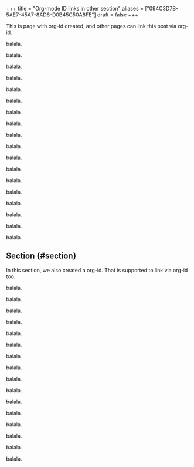 +++
title = "Org-mode ID links in other section"
aliases = ["094C3D7B-5AE7-45A7-8AD6-D0B45C50A8FE"]
draft = false
+++

This is page with org-id created, and other pages can link this post
via org-id.

balala.

balala.

balala.

balala.

balala.

balala.

balala.

balala.

balala.

balala.

balala.

balala.

balala.

balala.

balala.

balala.

balala.

balala.


## Section {#section}

In this section, we also created a org-id. That is supported to link
via org-id too.

balala.

balala.

balala.

balala.

balala.

balala.

balala.

balala.

balala.

balala.

balala.

balala.

balala.

balala.

balala.

balala.
